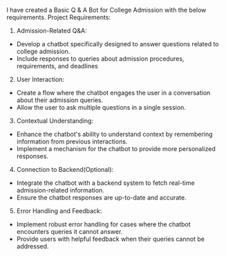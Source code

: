 I have created a Basic Q & A Bot for College Admission with the below requirements.
Project Requirements:
1. Admission-Related Q&A:
- Develop a chatbot specifically designed to answer questions related to
college admission.
- Include responses to queries about admission procedures, requirements, and
deadlines
2. User Interaction:
- Create a flow where the chatbot engages the user in a conversation about their
admission queries.
- Allow the user to ask multiple questions in a single session.
3. Contextual Understanding:
- Enhance the chatbot's ability to understand context by remembering
information from previous interactions.
- Implement a mechanism for the chatbot to provide more personalized
responses.
4. Connection to Backend(Optional):
- Integrate the chatbot with a backend system to fetch real-time
admission-related information.
- Ensure the chatbot responses are up-to-date and accurate.
5. Error Handling and Feedback:
- Implement robust error handling for cases where the chatbot encounters
queries it cannot answer.
- Provide users with helpful feedback when their queries cannot be addressed.
